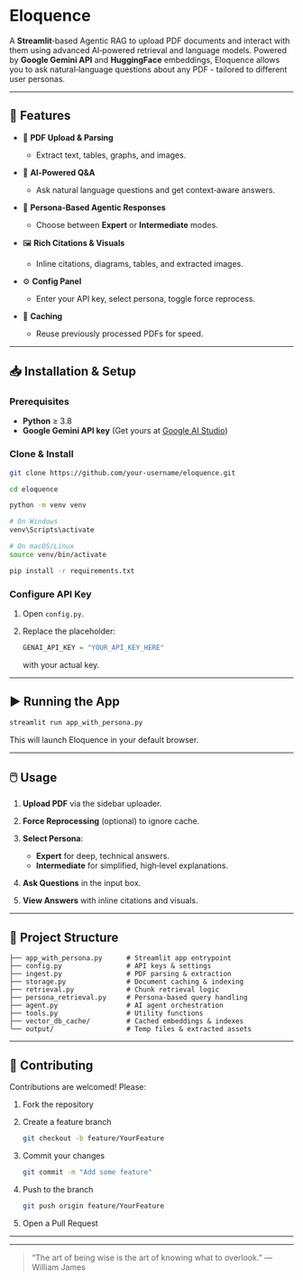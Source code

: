 # Eloquence

A **Streamlit**‑based Agentic RAG to upload PDF documents and interact with them using advanced AI‑powered retrieval and language models. Powered by **Google Gemini API** and **HuggingFace** embeddings, Eloquence allows you to ask natural‑language questions about any PDF - tailored to different user personas.

---

## 🚀 Features

* 📄 **PDF Upload & Parsing**

  * Extract text, tables, graphs, and images.
* 🤖 **AI‑Powered Q\&A**

  * Ask natural language questions and get context‑aware answers.
* 👥 **Persona‑Based Agentic Responses**

  * Choose between **Expert** or **Intermediate** modes.
* 🖼️ **Rich Citations & Visuals**

  * Inline citations, diagrams, tables, and extracted images.
* ⚙️ **Config Panel**

  * Enter your API key, select persona, toggle force reprocess.
* 💾 **Caching**

  * Reuse previously processed PDFs for speed.

---

## 📥 Installation & Setup

### Prerequisites

* **Python** ≥ 3.8
* **Google Gemini API key** (Get yours at [Google AI Studio](https://ai.google/studio))

### Clone & Install

```bash
git clone https://github.com/your-username/eloquence.git
```

```bash
cd eloquence
```

```bash
python -m venv venv
```

```bash
# On Windows
venv\Scripts\activate
```

```bash
# On macOS/Linux
source venv/bin/activate
```

```bash
pip install -r requirements.txt
```

### Configure API Key

1. Open `config.py`.
2. Replace the placeholder:

   ```python
   GENAI_API_KEY = "YOUR_API_KEY_HERE"
   ```

   with your actual key.

---

## ▶️ Running the App

```bash
streamlit run app_with_persona.py
```

This will launch Eloquence in your default browser.

---

## 🖱️ Usage

1. **Upload PDF** via the sidebar uploader.
2. **Force Reprocessing** (optional) to ignore cache.
3. **Select Persona**:

   * **Expert** for deep, technical answers.
   * **Intermediate** for simplified, high‑level explanations.
4. **Ask Questions** in the input box.
5. **View Answers** with inline citations and visuals.

---

## 📂 Project Structure

```
├── app_with_persona.py      # Streamlit app entrypoint
├── config.py                # API keys & settings
├── ingest.py                # PDF parsing & extraction
├── storage.py               # Document caching & indexing
├── retrieval.py             # Chunk retrieval logic
├── persona_retrieval.py     # Persona‑based query handling
├── agent.py                 # AI agent orchestration
├── tools.py                 # Utility functions
├── vector_db_cache/         # Cached embeddings & indexes
└── output/                  # Temp files & extracted assets
```

---

## 🤝 Contributing

Contributions are welcomed! Please:

1. Fork the repository
2. Create a feature branch

   ```bash
   git checkout -b feature/YourFeature
   ```
3. Commit your changes

   ```bash
   git commit -m "Add some feature"
   ```
4. Push to the branch

   ```bash
   git push origin feature/YourFeature
   ```
5. Open a Pull Request

---

---

> “The art of being wise is the art of knowing what to overlook.”
> ― William James
